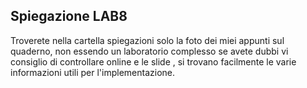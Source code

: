 ## Spiegazione LAB8

Troverete nella cartella spiegazioni solo la foto dei miei appunti sul quaderno, non essendo un laboratorio complesso se avete dubbi vi consiglio di controllare online e le slide , si trovano facilmente le varie informazioni utili per l'implementazione.
